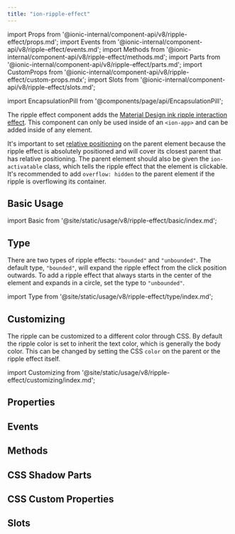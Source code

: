 ```yaml
---
title: "ion-ripple-effect"
---
```

import Props from '@ionic-internal/component-api/v8/ripple-effect/props.md';
import Events from '@ionic-internal/component-api/v8/ripple-effect/events.md';
import Methods from '@ionic-internal/component-api/v8/ripple-effect/methods.md';
import Parts from '@ionic-internal/component-api/v8/ripple-effect/parts.md';
import CustomProps from '@ionic-internal/component-api/v8/ripple-effect/custom-props.mdx';
import Slots from '@ionic-internal/component-api/v8/ripple-effect/slots.md';

import EncapsulationPill from '@components/page/api/EncapsulationPill';

<head>
  <title>ion-ripple-effect: Ripple Effect Component for Ionic Apps</title>
  <meta name="description" content="The ripple effect button component adds the Material Design ink ripple interaction effect. It can only be used in an ion-app and can be added to any component." />
</head>

<EncapsulationPill type="shadow" />


The ripple effect component adds the [Material Design ink ripple interaction effect](https://material.io/develop/web/supporting/ripple). This component can only be used inside of an `<ion-app>` and can be added inside of any element.

It's important to set [relative positioning](https://developer.mozilla.org/en-US/docs/Web/CSS/position) on the parent element because the ripple effect is absolutely positioned and will cover its closest parent that has relative positioning. The parent element should also be given the `ion-activatable` class, which tells the ripple effect that the element is clickable. It's recommended to add `overflow: hidden` to the parent element if the ripple is overflowing its container.


## Basic Usage

import Basic from '@site/static/usage/v8/ripple-effect/basic/index.md';

<Basic />


## Type

There are two types of ripple effects: `"bounded"` and `"unbounded"`. The default type, `"bounded"`, will expand the ripple effect from the click position outwards. To add a ripple effect that always starts in the center of the element and expands in a circle, set the type to `"unbounded"`.

import Type from '@site/static/usage/v8/ripple-effect/type/index.md';

<Type />


## Customizing

The ripple can be customized to a different color through CSS. By default the ripple color is set to inherit the text color, which is generally the body color. This can be changed by setting the CSS `color` on the parent or the ripple effect itself.

import Customizing from '@site/static/usage/v8/ripple-effect/customizing/index.md';

<Customizing />


## Properties
<Props />

## Events
<Events />

## Methods
<Methods />

## CSS Shadow Parts
<Parts />

## CSS Custom Properties
<CustomProps />

## Slots
<Slots />
